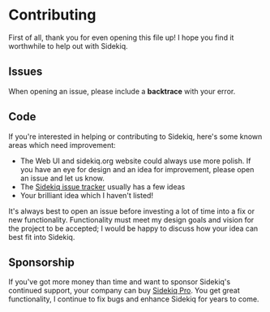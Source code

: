 # Contributing

First of all, thank you for even opening this file up!  I hope you find
it worthwhile to help out with Sidekiq.

## Issues

When opening an issue, please include a **backtrace** with your error.

## Code

If you're interested in helping or contributing to Sidekiq, here's
some known areas which need improvement:

* The Web UI and sidekiq.org website could always use more polish.  If you have an eye for design and an idea for improvement, please open an issue and let us know.
* The [Sidekiq issue tracker](https://github.com/mperham/sidekiq/issues) usually has a few ideas
* Your brilliant idea which I haven't listed!

It's always best to open an issue before investing a lot of time into a
fix or new functionality.  Functionality must meet my design goals and
vision for the project to be accepted; I would be happy to discuss how
your idea can best fit into Sidekiq.


## Sponsorship

If you've got more money than time and want to sponsor Sidekiq's continued support, your company can buy [Sidekiq Pro](http://sidekiq.org/pro).  You get great functionality, I continue to fix bugs and enhance Sidekiq for years to come.
